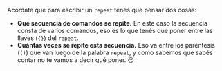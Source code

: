 Acordate que para escribir un `repeat` tenés que pensar dos cosas:

* **Qué secuencia de comandos se repite.** En este caso la secuencia consta de varios comandos, eso es lo que tenés que poner entre las llaves (`{}`) del `repeat`.
* **Cuántas veces se repite esta secuencia.** Eso va entre los paréntesis (`()`) que van luego de la palabra `repeat`, y como sabemos que sabés contar no te vamos a decir qué poner. :smirk:
